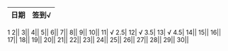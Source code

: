 日期|签到√
:---------------|:---------------
1
2||
3||
4||
5||
6||
7||
8||
9||
10||
11| √ 2.5|
12| √ 3.5|
13| √ 4.5|
14||
15||
16||
17||
18||
19||
20||
21||
22||
23||
24||
25||
26||
27||
28||
29||
30||

